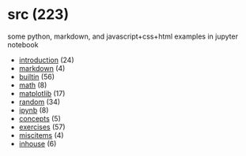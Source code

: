# src (223)
some python, markdown, and javascript+css+html examples in jupyter notebook

+ [introduction](introduction/README.md) (24)
+ [markdown](markdown/README.md) (4)
+ [builtin](builtin/README.md) (56)
+ [math](math/README.md) (8)
+ [matplotlib](matplotlib/README.md) (17)
+ [random](random/README.md) (34)
+ [ipynb](ipynb/README.md) (8)
+ [concepts](concepts/README.md) (5)
+ [exercises](exercises/README.md) (57)
+ [miscitems](miscitems/README.md) (4)
+ [inhouse](inhouse/README.md) (6)
